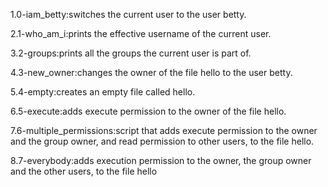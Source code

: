 1.0-iam_betty:switches the current user to the user betty.

2.1-who_am_i:prints the effective username of the current user.

3.2-groups:prints all the groups the current user is part of.

4.3-new_owner:changes the owner of the file hello to the user betty.

5.4-empty:creates an empty file called hello.

6.5-execute:adds execute permission to the owner of the file hello.

7.6-multiple_permissions:script that adds execute permission to the owner and the group owner, and read permission to other users, to the file hello.

8.7-everybody:adds execution permission to the owner, the group owner and the other users, to the file hello

